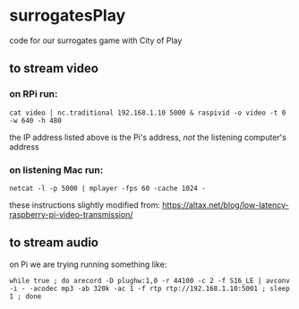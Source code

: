 # surrogatesPlay
code for our surrogates game with City of Play

## to stream video

### on RPi run:

```cat video | nc.traditional 192.168.1.10 5000 & raspivid -o video -t 0 -w 640 -h 480```

the IP address listed above is the Pi's address, *not* the listening computer's address


### on listening Mac run:

```netcat -l -p 5000 | mplayer -fps 60 -cache 1024 -```


these instructions slightly modified from:
https://altax.net/blog/low-latency-raspberry-pi-video-transmission/





## to stream audio

on Pi we are trying running something like:

```while true ; do arecord -D plughw:1,0 -r 44100 -c 2 -f S16_LE | avconv -i - -acodec mp3 -ab 320k -ac 1 -f rtp rtp://192.168.1.10:5001 ; sleep 1 ; done```
